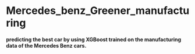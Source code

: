 # Mercedes_benz_Greener_manufacturing
#### predicting the best car by using XGBoost trained on the manufacturing data of the Mercedes Benz cars.
